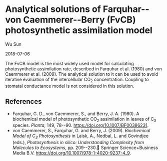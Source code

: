 # Analytical solutions of Farquhar--von Caemmerer--Berry (FvCB) photosynthetic assimilation model

Wu Sun

2018-07-06

The FvCB model is the most widely used model for calculating photosynthetic
assimilation rate, described in Farquhar et al. (1980) and von Caemmerer et al.
(2009). The analytical solution to it can be used to avoid iterative evaluation
of the intercellular CO<sub>2</sub> concentration. Coupling to stomatal
conductance model is not considered in this solution.

## References

* Farquhar, G. D., von Caemmerer, S., and Berry, J. A. (1980). A biochemical
  model of photosynthetic CO<sub>2</sub> assimilation in leaves of
  C<sub>3</sub> species. *Planta*, 149, 78--90.
  <https://doi.org/10.1007/BF00386231>.
* von Caemmerer, S., Farquhar, G. and Berry, J. (2009). *Biochemical Model of
  C<sub>3</sub> Photosynthesis* in Laisk, A., Nedbal, L. and Govindjee (eds.),
  *Photosynthesis in silico: Understanding Complexity from Molecules to
  Ecosystems*, pp. 209--230. Springer Science+Business Media B.V.
  <https://doi.org/10.1007/978-1-4020-9237-4_9>.
